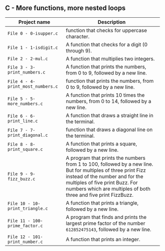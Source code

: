 ## C - More functions, more nested loops

| Project name | Description |
| ------------ | ----------- |
| `File 0 - 0-isupper.c` | function that checks for uppercase character. |
| `File 1 - 1-isdigit.c` | A function that checks for a digit (0 through 9). |
| `File 2 - 2-mul.c` | A function that multiplies two integers. |
| `File 3 - 3-print_numbers.c` | A function that prints the numbers, from 0 to 9, followed by a new line. |
| `File 4 - 4-print_most_numbers.c` | function that prints the numbers, from 0 to 9, followed by a new line. |
| `File 5 - 5-more_numbers.c` | A function that prints 10 times the numbers, from 0 to 14, followed by a new line. |
| `File 6 - 6-print_line.c` | A function that draws a straight line in the terminal. |
| `File 7 - 7-print_diagonal.c` | function that draws a diagonal line on the terminal. |
| `File 8 - 8-print_square.c` | A function that prints a square, followed by a new line. |
| `File 9 - 9-fizz_buzz.c` | A program that prints the numbers from 1 to 100, followed by a new line. But for multiples of three print Fizz instead of the number and for the multiples of five print Buzz. For numbers which are multiples of both three and five print FizzBuzz. |
| `File 10 - 10-print_triangle.c` | A function that prints a triangle, followed by a new line. |
| `File 11 - 100-prime_factor.c` | A program that finds and prints the largest prime factor of the number `612852475143`, followed by a new line. |
| `File 12 - 101-print_number.c` | A function that prints an integer. |
